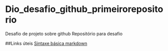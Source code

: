 # Dio_desafio_github_primeirorepositorio
Desafio de projeto sobre github
Repositório para desafio

##Links úteis
[Sintaxe básica markdown](https://www.markdownguide.org/getting-started/)

